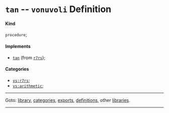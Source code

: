

<a id='definition__vonuvoli__tan'></a>

# `tan` -- `vonuvoli` Definition


<a id='definition__vonuvoli__tan__kind'></a>

#### Kind

`procedure`;


<a id='definition__vonuvoli__tan__implements'></a>

#### Implements

 * [`tan`](../../r7rs/definitions/tan.md#definition__r7rs__tan) (from [`r7rs`](../../r7rs/_index.md#library__r7rs));


<a id='definition__vonuvoli__tan__categories'></a>

#### Categories

 * [`vs:r7rs`](../../vonuvoli/categories/vs_3a_r7rs.md#category__vonuvoli__vs_3a_r7rs);
 * [`vs:arithmetic`](../../vonuvoli/categories/vs_3a_arithmetic.md#category__vonuvoli__vs_3a_arithmetic);

----

Goto: [library](../../vonuvoli/_index.md#library__vonuvoli), [categories](../../vonuvoli/categories/_index.md#toc__vonuvoli__categories), [exports](../../vonuvoli/exports/_index.md#toc__vonuvoli__exports), [definitions](../../vonuvoli/definitions/_index.md#toc__vonuvoli__definitions), other [libraries](../../_libraries.md#toc__libraries).

----

